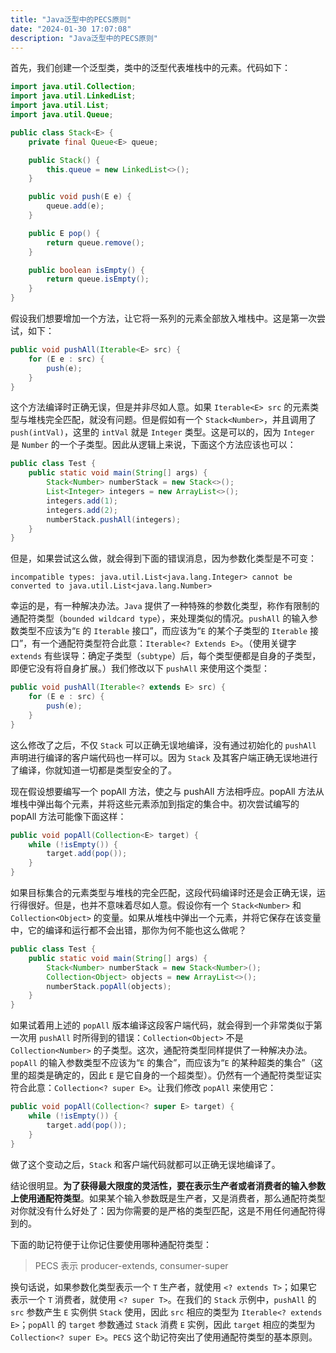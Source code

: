 ```yaml
---
title: "Java泛型中的PECS原则"
date: "2024-01-30 17:07:08"
description: "Java泛型中的PECS原则"
---
```



首先，我们创建一个泛型类，类中的泛型代表堆栈中的元素。代码如下：

```java
import java.util.Collection;
import java.util.LinkedList;
import java.util.List;
import java.util.Queue;

public class Stack<E> {
    private final Queue<E> queue;

    public Stack() {
        this.queue = new LinkedList<>();
    }

    public void push(E e) {
        queue.add(e);
    }

    public E pop() {
        return queue.remove();
    }

    public boolean isEmpty() {
        return queue.isEmpty();
    }
}
```

假设我们想要增加一个方法，让它将一系列的元素全部放入堆栈中。这是第一次尝试，如下：

```java
public void pushAll(Iterable<E> src) {
    for (E e : src) {
        push(e);
    }
}
```

这个方法编译时正确无误，但是并非尽如人意。如果 `Iterable<E> src` 的元素类型与堆栈完全匹配，就没有问题。但是假如有一个 `Stack<Number>`，并且调用了 `push(intVal)`，这里的 `intVal` 就是 `Integer` 类型。这是可以的，因为 `Integer` 是 `Number` 的一个子类型。因此从逻辑上来说，下面这个方法应该也可以：

```java
public class Test {
    public static void main(String[] args) {
        Stack<Number> numberStack = new Stack<>();
        List<Integer> integers = new ArrayList<>();
        integers.add(1);
        integers.add(2);
        numberStack.pushAll(integers);
    }
}
```

但是，如果尝试这么做，就会得到下面的错误消息，因为参数化类型是不可变：

```text
incompatible types: java.util.List<java.lang.Integer> cannot be converted to java.util.List<java.lang.Number>
```

幸运的是，有一种解决办法。`Java` 提供了一种特殊的参数化类型，称作有限制的通配符类型（`bounded wildcard type`），来处理类似的情况。`pushAll` 的输入参数类型不应该为“`E` 的 `Iterable` 接口”，而应该为“`E` 的某个子类型的 `Iterable` 接口”，有一个通配符类型符合此意：`Iterable<? Extends E>`。（使用关键字 `extends` 有些误导：确定子类型（`subtype`）后，每个类型便都是自身的子类型，即便它没有将自身扩展。）我们修改以下 `pushAll` 来使用这个类型：

```java
public void pushAll(Iterable<? extends E> src) {
    for (E e : src) {
        push(e);
    }
}
```

这么修改了之后，不仅 `Stack` 可以正确无误地编译，没有通过初始化的 `pushAll` 声明进行编译的客户端代码也一样可以。因为 `Stack` 及其客户端正确无误地进行了编译，你就知道一切都是类型安全的了。

现在假设想要编写一个 popAll 方法，使之与 pushAll 方法相呼应。popAll 方法从堆栈中弹出每个元素，并将这些元素添加到指定的集合中。初次尝试编写的 popAll 方法可能像下面这样：

```java
public void popAll(Collection<E> target) {
    while (!isEmpty()) {
        target.add(pop());
    }
}
```

如果目标集合的元素类型与堆栈的完全匹配，这段代码编译时还是会正确无误，运行得很好。但是，也并不意味着尽如人意。假设你有一个 `Stack<Number>` 和 `Collection<Object>` 的变量。如果从堆栈中弹出一个元素，并将它保存在该变量中，它的编译和运行都不会出错，那你为何不能也这么做呢？

```java
public class Test {
    public static void main(String[] args) {
        Stack<Number> numberStack = new Stack<Number>();
        Collection<Object> objects = new ArrayList<>();
        numberStack.popAll(objects);
    }
}
```

如果试着用上述的 `popAll` 版本编译这段客户端代码，就会得到一个非常类似于第一次用 `pushAll` 时所得到的错误：`Collection<Object>` 不是 `Collection<Number>` 的子类型。这次，通配符类型同样提供了一种解决办法。`popAll` 的输入参数类型不应该为“`E` 的集合”，而应该为“`E` 的某种超类的集合”（这里的超类是确定的，因此 `E` 是它自身的一个超类型）。仍然有一个通配符类型证实符合此意：`Collection<? super E>`。让我们修改 `popAll` 来使用它：

```java
public void popAll(Collection<? super E> target) {
    while (!isEmpty()) {
        target.add(pop());
    }
}
```

做了这个变动之后，`Stack` 和客户端代码就都可以正确无误地编译了。

结论很明显。**为了获得最大限度的灵活性，要在表示生产者或者消费者的输入参数上使用通配符类型**。如果某个输入参数既是生产者，又是消费者，那么通配符类型对你就没有什么好处了：因为你需要的是严格的类型匹配，这是不用任何通配符得到的。

下面的助记符便于让你记住要使用哪种通配符类型：

> PECS 表示 producer-extends, consumer-super

换句话说，如果参数化类型表示一个 `T` 生产者，就使用 `<? extends T>`；如果它表示一个 `T` 消费者，就使用 `<? super T>`。在我们的 `Stack` 示例中，`pushAll` 的 `src` 参数产生 `E` 实例供 `Stack` 使用，因此 `src` 相应的类型为 `Iterable<? extends E>`；`popAll` 的 `target` 参数通过 `Stack` 消费 `E` 实例，因此 `target` 相应的类型为 `Collection<? super E>`。`PECS` 这个助记符突出了使用通配符类型的基本原则。

